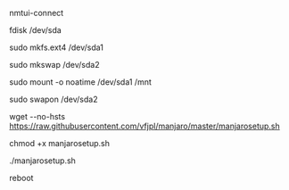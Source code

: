 nmtui-connect

fdisk /dev/sda

sudo mkfs.ext4 /dev/sda1

sudo mkswap /dev/sda2

sudo mount -o noatime /dev/sda1 /mnt

sudo swapon /dev/sda2

wget --no-hsts https://raw.githubusercontent.com/vfjpl/manjaro/master/manjarosetup.sh

chmod +x manjarosetup.sh

./manjarosetup.sh

reboot
